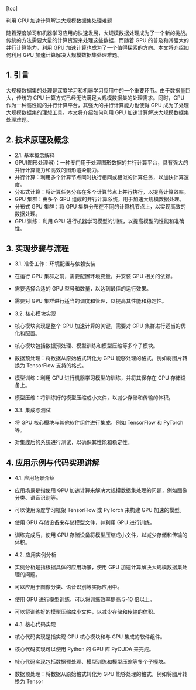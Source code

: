 
[toc]                    
                
                
利用 GPU 加速计算解决大规模数据集处理难题

随着深度学习和机器学习应用的快速发展，大规模数据处理成为了一个新的挑战。传统的方法需要大量的计算资源来处理这些数据，而随着 GPU 的普及和其强大的并行计算能力，利用 GPU 加速计算也成为了一个值得探索的方向。本文将介绍如何利用 GPU 加速计算解决大规模数据集处理难题。

## 1. 引言

大规模数据集的处理是深度学习和机器学习应用中的一个重要环节。由于数据量巨大，传统的 CPU 计算方式已经无法满足大规模数据集的处理需求。同时，GPU 作为一种高性能的并行计算平台，其强大的并行计算能力也使得 GPU 成为了处理大规模数据集的理想工具。本文将介绍如何利用 GPU 加速计算解决大规模数据集处理难题。

## 2. 技术原理及概念

- 2.1. 基本概念解释
- GPU(图形处理器)：一种专门用于处理图形数据的并行计算平台，具有强大的并行计算能力和高效的图形渲染能力。
- 并行计算：利用多个计算节点同时执行相同或相似的计算任务，以加快计算速度。
- 分布式计算：将计算任务分布在多个计算节点上并行执行，以提高计算效率。
- GPU 集群：由多个 GPU 组成的并行计算系统，用于加速大规模数据处理。
- 分布式 GPU 集群：将 GPU 集群分布在不同的计算机节点上，以实现高效的数据处理。
- GPU 训练：利用 GPU 进行机器学习模型的训练，以提高模型的性能和准确性。

## 3. 实现步骤与流程

- 3.1. 准备工作：环境配置与依赖安装

- 在运行 GPU 集群之前，需要配置环境变量，并安装 GPU 相关的依赖。
- 需要选择合适的 GPU 型号和数量，以达到最佳的运行效果。
- 需要对 GPU 集群进行适当的调度和管理，以提高其性能和稳定性。

- 3.2. 核心模块实现

- 核心模块实现是整个 GPU 加速计算的关键，需要对 GPU 集群进行适当的优化和配置。
- 核心模块包括数据预处理、模型训练和模型压缩等多个子模块。
- 数据预处理：将数据从原始格式转化为 GPU 能够处理的格式，例如将图片转换为 TensorFlow 支持的格式。
- 模型训练：利用 GPU 进行机器学习模型的训练，并将其保存在 GPU 存储设备上。
- 模型压缩：将训练好的模型压缩成小文件，以减少存储和传输的体积。

- 3.3. 集成与测试

- 将 GPU 核心模块与其他软件组件进行集成，例如 TensorFlow 和 PyTorch 等。
- 对集成后的系统进行测试，以确保其性能和稳定性。

## 4. 应用示例与代码实现讲解

- 4.1. 应用场景介绍
- 应用场景是指使用 GPU 加速计算来解决大规模数据集处理的问题，例如图像分类、语音识别等。
- 可以使用深度学习框架 TensorFlow 或 PyTorch 来构建 GPU 加速的模型。
- 使用 GPU 存储设备来存储模型文件，并利用 GPU 进行训练。
- 训练完成后，使用 GPU 存储设备将模型压缩成小文件，以减少存储和传输的体积。

- 4.2. 应用实例分析
- 实例分析是指根据具体的应用场景，使用 GPU 加速计算解决大规模数据集处理的问题。
- 可以应用于图像分类、语音识别等实际应用中。
- 使用 GPU 进行模型训练，可以将训练效率提高 5-10 倍以上。
- 可以将训练好的模型压缩成小文件，以减少存储和传输的体积。

- 4.3. 核心代码实现
- 核心代码实现是指实现 GPU 核心模块和与 GPU 集成的软件组件。
- 核心代码实现可以使用 Python 的 GPU 库 PyCUDA 来完成。
- 核心代码实现包括数据预处理、模型训练和模型压缩等多个子模块。
- 数据预处理：将数据从原始格式转化为 GPU 能够处理的格式，例如将图片转换为 Tensor


